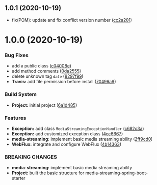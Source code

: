 ## 1.0.1 (2020-10-19)

* fix(POM): update and fix conflict version number ([cc2a201](https://github.com/johnnymillergh/media-streaming/commit/cc2a201))



# 1.0.0 (2020-10-19)


### Bug Fixes

* add a public class ([c04008e](https://github.com/johnnymillergh/media-streaming/commit/c04008e472f85db9b3e19ef357d5622518d61e6e))
* add method comments ([0da2555](https://github.com/johnnymillergh/media-streaming/commit/0da25556a5f2a15cd56a29d8bafd5f8f7b1fa5b6))
* delete unknown tag `date` ([8297f99](https://github.com/johnnymillergh/media-streaming/commit/8297f99461cb65d82107e3a292cce7daad466c24))
* **Travis:** add file permission before install ([70496a9](https://github.com/johnnymillergh/media-streaming/commit/70496a93d587fc7885809b9c556ca8225a098ae5))


### Build System

* **Project:** initial project ([6a1d485](https://github.com/johnnymillergh/media-streaming/commit/6a1d485af78e802e4ccc8a3c147fdcba72516be7))


### Features

* **Exception:** add class `MediaStreamingExceptionHandler` ([c682c3a](https://github.com/johnnymillergh/media-streaming/commit/c682c3a6bb8c613c12cb646a8b95129d2a197f28))
* **Exception:** add customized exception class ([4cc6667](https://github.com/johnnymillergh/media-streaming/commit/4cc6667c1424e52e94622177d60c974ea9efeda2))
* **media-streaming:** implement basic media streaming ability ([2ff9cd0](https://github.com/johnnymillergh/media-streaming/commit/2ff9cd0e00bb3c8d3fe8f104a0d6145d1d2fbfcf))
* **WebFlux:** integrate and configure WebFlux ([4b14363](https://github.com/johnnymillergh/media-streaming/commit/4b143635f395ec69b60675524b21b91c9284b6cd))


### BREAKING CHANGES

* **media-streaming:** implement basic media streaming ability
* **Project:** built the basic structure for
media-streaming-spring-boot-starter



